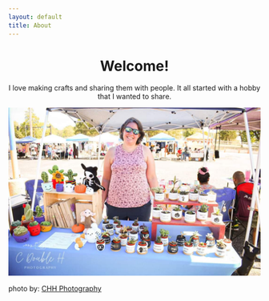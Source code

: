 ```yaml
---
layout: default
title: About
---
```

<div style="text-align:center">

<h1>Welcome!</h1>
<p>I love making crafts and sharing them with people. It all started with a hobby that I wanted to share.</p>

<img src="/images/meinbooth.jpg" width="550" />
</div>

photo by: <a href="https://www.facebook.com/CHH.Photographyy/" target="_blank" rel="noopener" title="">CHH Photography</a>




